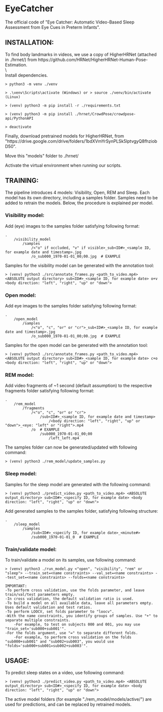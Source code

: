 # EyeCatcher

<div>
The official code of "Eye Catcher: Automatic Video-Based Sleep Assessment from Eye Cues in Preterm Infants".
</div>



## INSTALLATION:

<div>
To find body landmarks in videos, we use a copy of HigherHRNet (attached in ./hrnet/) from https://github.com/HRNet/HigherHRNet-Human-Pose-Estimation.
</div>
\
<div>
Install dependencies.
</div>

    > python3 -m venv ./venv

    > .\venv\Scripts\activate (Windows) or > source ./venv/bin/activate (Linux)

    > (venv) python3 -m pip install -r ./requirements.txt

    > (venv) python3 -m pip install ./hrnet/CrowdPose/crowdpose-api/PythonAPI

    > deactivate

<div>
Finally, download pretrained models for HigherHRNet, from "https://drive.google.com/drive/folders/1bdXVmYrSynPLSk5lptvgyQ8fhziobD50".

Move this "models" folder to ./hrnet/

Activate the virtual environment when running our scripts.
</div>



## TRAINING:

<div>
The pipeline introduces 4 models: Visibility, Open, REM and Sleep. Each model has its own directory, including a samples folder.
Samples need to be added to retrain the models. Below, the procedure is explained per model.
</div>

### Visibility model:

<div>
Add (eye) images to the samples folder satisfying following format:
</div>

    .
        /visibility_model
            /samples
                /<"o" if occluded, "v" if visible>_sub<ID#>_<sample ID, for example date and timestamp>.jpg
                /o_sub000_1970-01-01_00;00.jpg  # EXAMPLE

<div>                
Samples for the visibility model can be generated with the annotation tool:
</div>

    > (venv) python3 ./src/annotate_frames.py <path_to_video.mp4> <ABSOLUTE output directory> sub<ID#>_<sample ID, for example date> o+v <body direction: "left", "right", "up" or "down">

### Open model:

<div>
Add eye images to the samples folder satisfying following format:
</div>

    .
        /open_model
            /samples
                /<"o", "c", "or" or "cr">_sub<ID#>_<sample ID, for example date and timestamp>.jpg
                /o_sub000_1970-01-01_00;00.jpg  # EXAMPLE

<div>                
Samples for the open model can be generated with the annotation tool:
</div>

    > (venv) python3 ./src/annotate_frames.py <path_to_video.mp4> <ABSOLUTE output directory> sub<ID#>_<sample ID, for example date> c+o <body direction: "left", "right", "up" or "down">

### REM model:

<div>
Add video fragments of ~1 second (default assumption) to the respective fragments folder satisfying following format:
</div>

    .
        /rem_model
            /fragments
                /<"o", "c", "or" or "cr">
                    /sub<ID#>_<sample ID, for example date and timestamp>
                        /<body direction: "left", "right", "up" or "down">_<eye: "left" or "right">.mp4
                /o  # EXAMPLE
                    /sub000_1970-01-01_00;00
                        /left_left.mp4

<div>
The samples folder can now be generated/updated with following command:
</div>

    > (venv) python3 ./rem_model/update_samples.py

### Sleep model:

<div>
Samples for the sleep model are generated with the following command:
</div>

    > (venv) python3 ./predict_video.py <path_to_video.mp4> <ABSOLUTE output_directory> sub<ID#>_<specify ID, for example date> <body direction: "left", "right", "up" or "down">

<div>
Add generated samples to the samples folder, satisfying following structure:
</div>

    .
        /sleep_model
            /samples
                /sub<ID#>_<specify ID, for example date>_<minute#>
                /sub000_1970-01-01_0  # EXAMPLE

### Train/validate model:

<div>
To train/validate a model on its samples, use following command:
</div>

    > (venv) python3 ./run_model.py <"open", "visibility", "rem" or "sleep"> --train_set=<name constraints> --val_set=<name constraints> --test_set=<name constraints> --folds=<name constraints>

    IMPORTANT:
    -To perform cross validation, use the folds parameter, and leave train/val/test parameters empty.
    -In cross validation, the default validation ratio is used.
    -To build a model on all available data, leave all parameters empty. Uses default validation and test ratios.
    -To perform LOOCV, set folds parameter to "loocv".
    -With the name constraints, you identify groups of samples. Use "+" to separate multiple constraints.
        -For example, to test on subjects 000 and 001, you may use "train_set='sub000+sub001'".
    -For the folds argument, use "=" to separate different folds.
        -For example, to perform cross validation on the folds "sub000+sub001" and "sub002+sub003", you would use "folds='sub000+sub001=sub002+sub003'".



## USAGE:

<div>
To predict sleep states on a video, use following command:
</div>

    > (venv) python3 ./predict_video.py <path_to_video.mp4> <ABSOLUTE output_directory> sub<ID#>_<specify ID, for example date> <body direction: "left", "right", "up" or "down">

<div>
The active model folders (for example "./rem_model/models/active/") are used for predictions, and can be replaced by retrained models.
</div>
